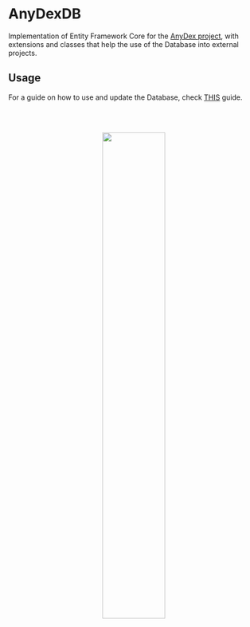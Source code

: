 # AnyDexDB
Implementation of Entity Framework Core for the [AnyDex project](https://github.com/Belotti01/AnyDex), with extensions and classes that help the use of the Database into external projects.

## Usage
For a guide on how to use and update the Database, check [THIS](https://github.com/Belotti01/AnyDexDB/blob/master/Migrations/INFO-Migations.md) guide.

<br><br><p align="center">
  [<image src="https://user-images.githubusercontent.com/62569931/166814768-2a3966f3-132a-4bdd-8943-a0c39b4da44f.png" width=50%/>](https://docs.microsoft.com/en-us/ef/core/)
</p>
